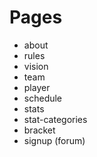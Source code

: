 # Pages
- about
- rules
- vision
- team
- player
- schedule
- stats
- stat-categories
- bracket
- signup (forum)
